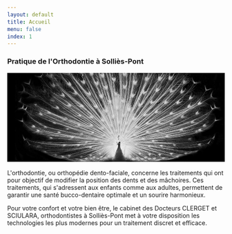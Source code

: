 ```yaml
---
layout: default
title: Accueil
menu: false
index: 1
---
```


### Pratique de l'Orthodontie à Solliès-Pont
<img class="img-fluid" src="./img/1.jpg">

L'orthodontie, ou orthopédie dento-faciale, concerne les traitements qui ont pour objectif de modifier la position des dents et des mâchoires. Ces traitements, qui s'adressent aux enfants comme aux adultes, permettent de garantir une santé bucco-dentaire optimale et un sourire harmonieux.  

Pour votre confort et votre bien être, le cabinet des Docteurs CLERGET et SCIULARA, orthodontistes à Solliès-Pont met à votre disposition les technologies les plus modernes pour un traitement discret et efficace.